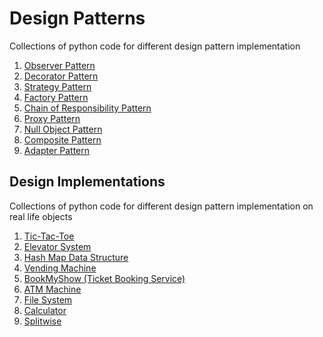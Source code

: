 # Design Patterns
Collections of python code for different design pattern implementation

1. [Observer Pattern](https://github.com/prateekguptaiiitk/Design-Patterns/blob/main/observerpatter.py)
2. [Decorator Pattern](https://github.com/prateekguptaiiitk/Design-Patterns/blob/main/decoratorpattern.py)
3. [Strategy Pattern](https://github.com/prateekguptaiiitk/Design-Patterns/blob/main/strategypattern.py)
4. [Factory Pattern](https://github.com/prateekguptaiiitk/Design-Patterns/blob/main/factorypattern.py)
5. [Chain of Responsibility Pattern](https://github.com/prateekguptaiiitk/Design-Patterns/blob/main/chainofresponsibilitypattern.py)
6. [Proxy Pattern](https://github.com/prateekguptaiiitk/Design-Patterns/blob/main/proxypattern.py)
6. [Null Object Pattern](https://github.com/prateekguptaiiitk/Design-Patterns/blob/main/nullobjectpattern.py)
7. [Composite Pattern](https://github.com/prateekguptaiiitk/Design-Patterns/blob/main/filesystem.py)
8. [Adapter Pattern](https://github.com/prateekguptaiiitk/Design-Patterns/blob/main/adapterpattern.py)

## Design Implementations
Collections of python code for different design pattern implementation on real life objects

1. [Tic-Tac-Toe](https://github.com/prateekguptaiiitk/Design-Patterns/blob/main/tictactoe.py)
2. [Elevator System](https://github.com/prateekguptaiiitk/Design-Patterns/blob/main/elevatorsystem.py)
3. [Hash Map Data Structure](https://github.com/prateekguptaiiitk/Design-Patterns/blob/main/myhashmap.py)
4. [Vending Machine](https://github.com/prateekguptaiiitk/Design-Patterns/blob/main/vendingmachine.py)
5. [BookMyShow (Ticket Booking Service)](https://github.com/prateekguptaiiitk/Design-Patterns/blob/main/bookmyshow.py)
6. [ATM Machine](https://github.com/prateekguptaiiitk/Design-Patterns/blob/main/atm.py)
7. [File System](https://github.com/prateekguptaiiitk/Design-Patterns/blob/main/filesystem.py)
8. [Calculator](https://github.com/prateekguptaiiitk/Design-Patterns/blob/main/calculator.py)
9. [Splitwise](https://github.com/prateekguptaiiitk/Design-Patterns/blob/main/splitwise.py)
